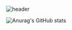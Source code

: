 ![header](https://capsule-render.vercel.app/api?type=wave&color=auto&height=300&section=header&text=hoyy%20Choi&fontSize=90)
<!--

🏫 Soongsil University software 19

📧 email : hoyeon8165@gmail.com
#
🧸 Experience language

<img src="https://img.shields.io/badge/C-skyblue?style=flat&logo=C&logoColor=A8B9CC"/>  <img src="https://img.shields.io/badge/C++-navy?style=flat&logo=C++&logoColor=00599C"/>  <img src="https://img.shields.io/badge/Java-yellow?style=flat&logo=Java&logoColor=F7DF1E"/>  <img src="https://img.shields.io/badge/Python-darkblue?style=flat&logo=Python&logoColor=3776ABE"/>  
#
![Anurag's GitHub stats](https://github-readme-stats.vercel.app/api?username=hoyyChoi&show_icons=true&theme=github_dark)

![Top Langs](https://github-readme-stats.vercel.app/api/top-langs/?username=hoyyChoi&layout=compact&theme=github_dark)
#



Here are some ideas to get you started:

- 🔭 I’m currently working on ...
- 🌱 I’m currently learning ...
- 👯 I’m looking to collaborate on ...
- 🤔 I’m looking for help with ...
- 💬 Ask me about ...
- 📫 How to reach me: ...
- 😄 Pronouns: ...
- ⚡ Fun fact: ...
-->
![Anurag's GitHub stats](https://github-readme-stats.vercel.app/api?username=사용자ID&show_icons=true&theme=radical)

